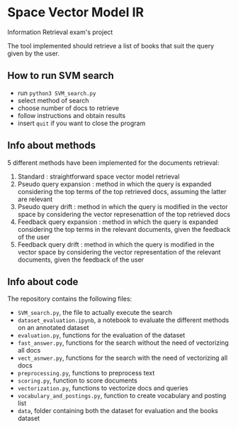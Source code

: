 # Space Vector Model IR
Information Retrieval exam's project

The tool implemented should retrieve a list of books that suit the query given by the user.

## How to run SVM search

* run `python3 SVM_search.py`
* select method of search
* choose number of docs to retrieve
* follow instructions and obtain results
* insert ` quit ` if you want to close the program

## Info about methods

5 different methods have been implemented for the documents retrieval:

1. Standard : straightforward space vector model retrieval
2. Pseudo query expansion : method in which the query is expanded considering the top terms of the top retrieved docs, assuming the latter are relevant
3. Pseudo query drift : method in which the query is modified in the vector space by considering the vector represenattion of the top retrieved docs
3. Feedback query expansion : method in which the query is expanded considering the top terms in the relevant documents, given the feedback of the user
4. Feedback query drift : method in which the query is modified in the vector space by considering the vector representation of the relevant documents, given the feedback of the user

## Info about code

The repository contains the following files:

* `SVM_search.py`, the file to actually execute the search
* `dataset_evaluation.ipynb`, a notebook to evaluate the different methods on an annotated dataset
* `evaluation.py`, functions for the evaluation of the dataset
* `fast_answer.py`, functions for the search without the need of vectorizing all docs
* `vect_asnwer.py`, functions for the search with the need of vectorizing all docs
* `preprocessing.py`, functions to preprocess text
* `scoring.py`, function to score documents
* `vectorization.py`, functions to vectorize docs and queries
* `vocabulary_and_postings.py`, function to create vocabulary and posting list
* `data`, folder containing both the dataset for evaluation and the books dataset